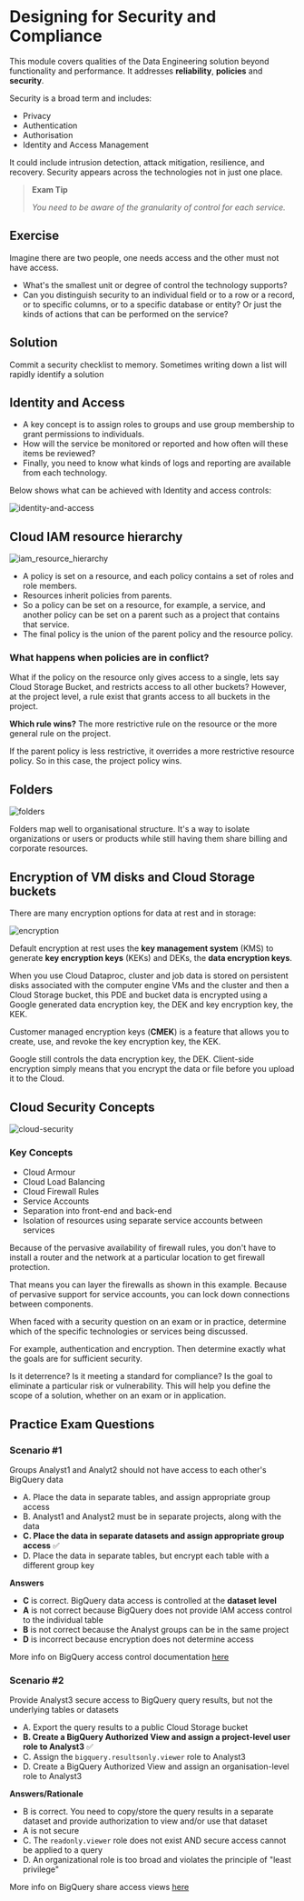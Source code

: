 # Designing for  Security and Compliance

This module covers qualities of the Data Engineering solution beyond functionality and performance. It addresses **reliability**, **policies** and **security**.

Security is a broad term and includes:

- Privacy
- Authentication
- Authorisation
- Identity and Access Management

It could include intrusion detection, attack mitigation, resilience, and recovery. Security appears across the technologies not in just one place.

> **Exam Tip**
>
> _You need to be aware of the granularity of control for each service._

## Exercise

Imagine there are two people, one needs access and the other must not have access.

- What's the smallest unit or degree of control the technology supports?
- Can you distinguish security to an individual field or to a row or a record, or to specific columns, or to a specific database or entity? Or just the kinds of actions that can be performed on the service?

## Solution 

Commit a security checklist to memory. Sometimes writing down a list will rapidly identify a solution

## Identity and Access

- A key concept is to assign roles to groups and use group membership to grant permissions to individuals.
- How will the service be monitored or reported and how often will these items be reviewed? 
- Finally, you need to know what kinds of logs and reporting are available from each technology.

Below shows what can be achieved with Identity and access controls:

![identity-and-access](imgs/identity-and-access.jpeg)

## Cloud IAM resource hierarchy

![iam_resource_hierarchy](./imgs/iam_resource_hierarchy.jpeg)

- A policy is set on a resource, and each policy contains a set of roles and role members.
- Resources inherit policies from parents.
- So a policy can be set on a resource, for example, a service, and another policy can be set on a parent such as a project that contains that service.
- The final policy is the union of the parent policy and the resource policy.

### What happens when policies are in conflict?

What if the policy on the resource only gives access to a single, lets say Cloud Storage Bucket, and restricts access to all other buckets? However, at the project level, a rule exist that grants access to all buckets in the project.

**Which rule wins?** The more restrictive rule on the resource or the more general rule on the project.

If the parent policy is less restrictive, it overrides a more restrictive resource policy. So in this case, the project policy wins.

## Folders

![folders](./imgs/folders.jpeg)

Folders map well to organisational structure. It's a way to isolate organizations or users or products while still having them share billing and corporate resources.

## Encryption of VM disks and Cloud Storage buckets

There are many encryption options for data at rest and in storage:

![encryption](./imgs/encryption.jpeg)

Default encryption at rest uses the **key management system** (KMS) to generate **key encryption keys** (KEKs) and DEKs, the **data encryption keys**.

When you use Cloud Dataproc, cluster and job data is stored on persistent disks associated with the computer engine VMs and the cluster and then a Cloud Storage bucket, this PDE and bucket data is encrypted using a Google generated data encryption key, the DEK and key encryption key, the KEK.

Customer managed encryption keys (**CMEK**) is a feature that allows you to create, use, and revoke the key encryption key, the KEK.

Google still controls the data encryption key, the DEK. Client-side encryption simply means that you encrypt the data or file before you upload it to the Cloud.

## Cloud Security Concepts

![cloud-security](./imgs/cloud-security.jpeg)

### Key Concepts

- Cloud Armour
- Cloud Load Balancing
- Cloud Firewall Rules
- Service Accounts
- Separation into front-end and back-end
- Isolation of resources using separate service accounts between services

Because of the pervasive availability of firewall rules, you don't have to install a router and the network at a particular location to get firewall protection.

That means you can layer the firewalls as shown in this example. Because of pervasive support for service accounts, you can lock down connections between components.

When faced with a security question on an exam or in practice, determine which of the specific technologies or services being discussed.

For example, authentication and encryption. Then determine exactly what the goals are for sufficient security.

Is it deterrence? Is it meeting a standard for compliance? Is the goal to eliminate a particular risk or vulnerability. This will help you define the scope of a solution, whether on an exam or in application.

## Practice Exam Questions

### Scenario #1

Groups Analyst1 and Analyt2 should not have access to each other's BigQuery data

- A. Place the data in separate tables, and assign appropriate group access
- B. Analyst1 and Analyst2 must be in separate projects, along with the data
- **C. Place the data in separate datasets and assign appropriate group access** :white_check_mark:
- D. Place the data in separate tables, but encrypt each table with a different group key 

**Answers**

- **C** is correct. BigQuery data access is controlled at the **dataset level**
- **A** is not correct because BigQuery does not provide IAM access control to the individual table
- **B** is not correct because the Analyst groups can be in the same project
- **D** is incorrect because encryption does not determine access

More info on BigQuery access control documentation [here](htttps://cloud.google.com/bigquery/docs/access-control)

### Scenario #2

Provide Analyst3 secure access to BigQuery query results, but not the underlying tables or datasets

- A. Export the query results to a public Cloud Storage bucket
- **B. Create a BigQuery Authorized View and assign a project-level user role to Analyst3**  :white_check_mark:
- C. Assign the `bigquery.resultsonly.viewer` role to Analyst3
- D. Create a BigQuery Authorized View and assign an organisation-level role to Analyst3

**Answers/Rationale**

- B is correct. You need to copy/store the query results in a separate dataset and provide authorization to view and/or use that dataset
- A is not secure
- C. The `readonly.viewer` role does not exist AND secure access cannot be applied to a query
- D. An organizational role is too broad and violates the principle of "least privilege"

More info on BigQuery share access views [here](htttps://cloud.google.com/bigquery/docs/share-access-views)

